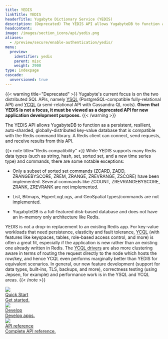 ```yaml
---
title: YEDIS
linkTitle: YEDIS
headerTitle: Yugabyte Dictionary Service (YEDIS)
description: (Deprecated) The YEDIS API allows YugabyteDB to function as a clustered, auto-sharded, globally distributed and persistent key-value database that is compatible with the Redis commands library.
headcontent:
image: /images/section_icons/api/yedis.png
aliases:
  - /preview/secure/enable-authentication/yedis/
menu:
  preview:
    identifier: yedis
    parent: misc
    weight: 2900
type: indexpage
cascade:
  unversioned: true
---
```


{{< warning title="Deprecated" >}}
Yugabyte's current focus is on the two distributed SQL APIs, namely [YSQL](../api/ysql/) (PostgreSQL-compatible fully-relational API) and [YCQL](../api/ycql/) (a semi-relational API with Cassandra QL roots). **Given that YEDIS is not a focus, it must be viewed as a deprecated API for new application development purposes.**
{{< /warning >}}

The YEDIS API allows YugabyteDB to function as a persistent, resilient, auto-sharded, globally-distributed key-value database that is compatible with the Redis command library. A Redis client can connect, send requests, and receive results from this API.

{{< note title="Redis compatibility" >}}
While YEDIS supports many Redis data types (such as string, hash, set, sorted set, and a new time series type) and commands, there are some notable exceptions:

* Only a subset of sorted set commands (ZCARD, ZADD, ZRANGEBYSCORE, ZREM, ZRANGE, ZREVRANGE, ZSCORE) have been implemented. Several commands like ZCOUNT, ZREVRANGEBYSCORE, ZRANK, ZREVRANK are not implemented.

* List, Bitmaps, HyperLogLogs, and GeoSpatial types/commands are not implemented.

* YugabyteDB is a full-featured disk-based database and does not have an in-memory only architecture like Redis.

YEDIS is not a drop-in replacement to an existing Redis app. For key-value workloads that need persistence, elasticity and fault tolerance, [YCQL](../api/ycql/) (with features like keyspaces, tables, role-based access control, and more) is often a great fit, especially if the application is new rather than an existing one already written in Redis. The [YCQL drivers](/preview/develop/drivers-orms/) are also more clustering aware in terms of routing the request directly to the node which hosts the row/key, and hence YCQL even performs marginally better than YEDIS for equivalent scenarios. In general, our new feature development (support for data types, built-ins, TLS, backups, and more), correctness testing (using Jepsen, for example) and performance work is in the YSQL and YCQL areas.
{{< /note >}}

<div class="row">
  <div class="col-12 col-md-6 col-lg-12 col-xl-6">
    <a class="section-link icon-offset" href="quick-start/">
      <div class="head">
        <img class="icon" src="/images/section_icons/index/quick_start.png" aria-hidden="true" />
        <div class="title">Quick Start</div>
      </div>
      <div class="body">
          Get started.
      </div>
    </a>
  </div>
  <div class="col-12 col-md-6 col-lg-12 col-xl-6">
    <a class="section-link icon-offset" href="develop/">
      <div class="head">
        <img class="icon" src="/images/section_icons/index/develop.png" aria-hidden="true" />
        <div class="title">Develop</div>
      </div>
      <div class="body">
          Develop apps.
      </div>
    </a>
  </div>
  <!--
  <div class="col-12 col-md-6 col-lg-12 col-xl-6">
    <a class="section-link icon-offset" href="deploy/">
      <div class="head">
        <img class="icon" src="/images/section_icons/index/deploy.png" aria-hidden="true" />
        <div class="title">Deploy</div>
      </div>
      <div class="body">
         Deploy on the infrastructure of your choice.
      </div>
    </a>
  </div>
  -->
  <div class="col-12 col-md-6 col-lg-12 col-xl-6">
    <a class="section-link icon-offset" href="api/">
      <div class="head">
        <img class="icon" src="/images/section_icons/index/api.png" aria-hidden="true" />
        <div class="title">API reference</div>
      </div>
      <div class="body">
         Complete API reference.
      </div>
    </a>
  </div>
</div>
